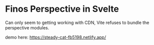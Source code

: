 # Finos Perspective in Svelte

Can only seem to getting working with CDN, Vite refuses to bundle the perspective modules.

demo here: https://steady-cat-fb5198.netlify.app/
